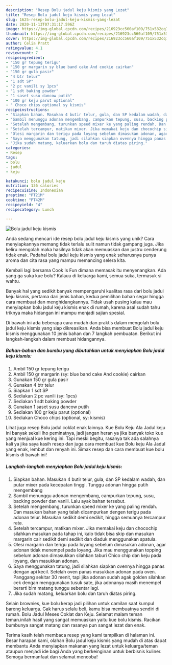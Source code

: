 ```yaml
---
description: "Resep Bolu jadul keju kismis yang Lezat"
title: "Resep Bolu jadul keju kismis yang Lezat"
slug: 1625-resep-bolu-jadul-keju-kismis-yang-lezat
date: 2020-11-13T07:31:17.596Z
image: https://img-global.cpcdn.com/recipes/216923cc560af109/751x532cq70/bolu-jadul-keju-kismis-foto-resep-utama.jpg
thumbnail: https://img-global.cpcdn.com/recipes/216923cc560af109/751x532cq70/bolu-jadul-keju-kismis-foto-resep-utama.jpg
cover: https://img-global.cpcdn.com/recipes/216923cc560af109/751x532cq70/bolu-jadul-keju-kismis-foto-resep-utama.jpg
author: Celia Pratt
ratingvalue: 4.1
reviewcount: 7
recipeingredient:
- "150 gr tepung terigu"
- "150 gr margarin sy blue band cake And cookie cairkan"
- "150 gr gula pasir"
- "4 btr telur"
- "1 sdt SP"
- "2 pc vanili sy 1pcs"
- "1 sdt baking powder"
- "1 saset susu dancow putih"
- "100 gr keju parut optional"
- " Choco chips optional sy kismis"
recipeinstructions:
- "Siapkan bahan. Masukan 4 butir telur, gula, dan SP kedalam wadah, dan putar mixer pada kecepatan tinggi. Tunggu adonan hingga putih mengembang"
- "Sambil menunggu adonan mengembang, campurkan tepung, susu, backing powder dan vanili. Lalu ayak bahan tersebut."
- "Setelah mengembang, turunkan speed mixer ke yang paling rendah. Dan masukan bahan yang telah dicampurkan dengen terigu pada adonan telur. Masukan sedikit demi sedikit, hingga semuanya tercampur rata."
- "Setelah tercampur, matikan mixer. Jika memakai keju dan chocochip silahkan masukan pada tahap ini, kalo tidak bisa skip dan masukan margarin cair sedikit demi sedikit dan diaduk menggunakan spatula."
- "Olesi margarin dan terigu pada loyang sebelum dimasukan adonan, agar adonan tidak menempel pada loyang. Jika mau menggunakan topping sebelum adonan dimasukkan silahkan taburi Chico chip dan keju pada loyang, dan masukkan adonan."
- "Saya menggunakan tatung, jadi silahkan siapkan ovennya hingga panas dengan api kecil. Setelah oven panas masukkan adonan pada oven. Panggang sekitar 30 menit, tapi jika adonan sudah agak golden silahkan cek dengan menggunakan tusuk sate, jika adonanya masih menempel berarti blm matang tunggu sebentar lagi."
- "Jika sudah matang, keluarkan bolu dan taruh diatas piring."
categories:
- Resep
tags:
- bolu
- jadul
- keju

katakunci: bolu jadul keju 
nutrition: 136 calories
recipecuisine: Indonesian
preptime: "PT21M"
cooktime: "PT42M"
recipeyield: "4"
recipecategory: Lunch

---
```



![Bolu jadul keju kismis](https://img-global.cpcdn.com/recipes/216923cc560af109/751x532cq70/bolu-jadul-keju-kismis-foto-resep-utama.jpg)

Anda sedang mencari ide resep bolu jadul keju kismis yang unik? Cara menyiapkannya memang tidak terlalu sulit namun tidak gampang juga. Jika keliru mengolah maka hasilnya tidak akan memuaskan dan justru cenderung tidak enak. Padahal bolu jadul keju kismis yang enak seharusnya punya aroma dan cita rasa yang mampu memancing selera kita.

Kembali lagi bersama Cook Is Fun dimana memasak itu menyenangkan. Ada yang ga suka kue bolu? Kalauu di keluarga kami, semua suka, termasuk si wahtu.

Banyak hal yang sedikit banyak mempengaruhi kualitas rasa dari bolu jadul keju kismis, pertama dari jenis bahan, kedua pemilihan bahan segar hingga cara membuat dan menghidangkannya. Tidak usah pusing kalau mau menyiapkan bolu jadul keju kismis enak di rumah, karena asal sudah tahu triknya maka hidangan ini mampu menjadi sajian spesial.


Di bawah ini ada beberapa cara mudah dan praktis dalam mengolah bolu jadul keju kismis yang siap dikreasikan. Anda bisa membuat Bolu jadul keju kismis menggunakan 10 jenis bahan dan 7 langkah pembuatan. Berikut ini langkah-langkah dalam membuat hidangannya.

<!--inarticleads1-->

##### Bahan-bahan dan bumbu yang dibutuhkan untuk menyiapkan Bolu jadul keju kismis:

1. Ambil 150 gr tepung terigu
1. Ambil 150 gr margarin (sy: blue band cake And cookie) cairkan
1. Gunakan 150 gr gula pasir
1. Gunakan 4 btr telur
1. Siapkan 1 sdt SP
1. Sediakan 2 pc vanili (sy: 1pcs)
1. Sediakan 1 sdt baking powder
1. Gunakan 1 saset susu dancow putih
1. Sediakan 100 gr keju parut (optional)
1. Sediakan  Choco chips (optional, sy: kismis)


Lihat juga resep Bolu jadul coklat enak lainnya. Kue Bolu Keju Ala Jadul keju ini banyak sekali lho peminatnya, jadi jangan heran ya jika banyak toko kue yang menjual kue kering ini. Tapi meski begitu, rasanya tak ada salahnya kali ya jika saya kasih resep dan juga cara membuat kue Bolu keju Ala Jadul yang enak, lembut dan renyah ini. Simak resep dan cara membuat kue bolu kismis di bawah ini! 

<!--inarticleads2-->

##### Langkah-langkah menyiapkan Bolu jadul keju kismis:

1. Siapkan bahan. Masukan 4 butir telur, gula, dan SP kedalam wadah, dan putar mixer pada kecepatan tinggi. Tunggu adonan hingga putih mengembang
1. Sambil menunggu adonan mengembang, campurkan tepung, susu, backing powder dan vanili. Lalu ayak bahan tersebut.
1. Setelah mengembang, turunkan speed mixer ke yang paling rendah. Dan masukan bahan yang telah dicampurkan dengen terigu pada adonan telur. Masukan sedikit demi sedikit, hingga semuanya tercampur rata.
1. Setelah tercampur, matikan mixer. Jika memakai keju dan chocochip silahkan masukan pada tahap ini, kalo tidak bisa skip dan masukan margarin cair sedikit demi sedikit dan diaduk menggunakan spatula.
1. Olesi margarin dan terigu pada loyang sebelum dimasukan adonan, agar adonan tidak menempel pada loyang. Jika mau menggunakan topping sebelum adonan dimasukkan silahkan taburi Chico chip dan keju pada loyang, dan masukkan adonan.
1. Saya menggunakan tatung, jadi silahkan siapkan ovennya hingga panas dengan api kecil. Setelah oven panas masukkan adonan pada oven. Panggang sekitar 30 menit, tapi jika adonan sudah agak golden silahkan cek dengan menggunakan tusuk sate, jika adonanya masih menempel berarti blm matang tunggu sebentar lagi.
1. Jika sudah matang, keluarkan bolu dan taruh diatas piring.


Selain brownies, kue bolu kerap jadi pilihan untuk camilan saat kumpul bareng keluarga. Gak harus selalu beli, kamu bisa membuatnya sendiri di rumah. Bolu Jadul Meses Coklat dan Keju. Selamat malam teman teman.inilah hasil yang sangat memuaskan yaitu kue bolu kismis. Racikan bumbunya sangat matang dan rasanya pun sangat lezat dan enak. 

Terima kasih telah membaca resep yang kami tampilkan di halaman ini. Besar harapan kami, olahan Bolu jadul keju kismis yang mudah di atas dapat membantu Anda menyiapkan makanan yang lezat untuk keluarga/teman ataupun menjadi ide bagi Anda yang berkeinginan untuk berbisnis kuliner. Semoga bermanfaat dan selamat mencoba!
